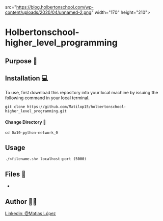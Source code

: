 src="https://blog.holbertonschool.com/wp-content/uploads/2020/04/unnamed-2.png" width="170" height="210">

# Holbertonschool-higher_level_programming

## Purpose 🤩



## Installation 💻
To use, first download  this repository into your local machine by issuing the following command in your local terminal. 
```
git clone https://github.com/Matilop15/holbertonschool-higher_level_programming.git
```

#### Change Directory 📁
```
cd 0x10-python-network_0
```

## Usage
```
./<filename.sh> localhost:port (5000)
```

## Files 📄 
- []()

## Author 👨‍💻
[Linkedin: @Matias López](https://uy.linkedin.com/in/matias-l%C3%B3pez-777796194?trk=people-guest_people_search-card)


